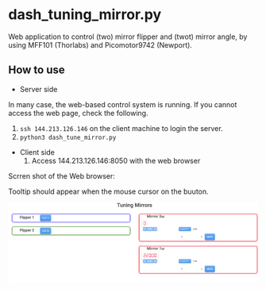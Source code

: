 # dash_tuning_mirror.py

Web application to control (two) mirror flipper and (twot) mirror angle, by using MFF101 (Thorlabs) and Picomotor9742 (Newport).

## How to use

- Server side

In many case, the web-based control system is running. If you cannot access the web page, check the following.

1. `ssh 144.213.126.146` on the client machine to login the server.
2. `python3 dash_tune_mirror.py`

- Client side
  1. Access 144.213.126.146:8050 with the web browser

Scrren shot of the Web browser:

Tooltip should appear when the mouse cursor on the buuton.

![実行画面](./dash_tuning_mirror.png)
